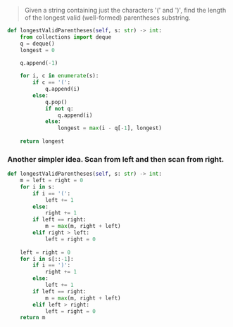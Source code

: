 > Given a string containing just the characters '(' and ')', find the length of the longest valid (well-formed) parentheses substring.

```python
def longestValidParentheses(self, s: str) -> int:
    from collections import deque
    q = deque()
    longest = 0
    
    q.append(-1)

    for i, c in enumerate(s):
        if c == '(':
            q.append(i)
        else:
            q.pop()
            if not q:
                q.append(i)
            else:
                longest = max(i - q[-1], longest)
                
    return longest
```

### Another simpler idea. Scan from left and then scan from right.
```python
def longestValidParentheses(self, s: str) -> int: 
    m = left = right = 0 
    for i in s: 
        if i == '(': 
            left += 1 
        else: 
            right += 1 
        if left == right: 
            m = max(m, right + left) 
        elif right > left: 
            left = right = 0 
            
    left = right = 0 
    for i in s[::-1]: 
        if i == ')': 
            right += 1 
        else: 
            left += 1 
        if left == right: 
            m = max(m, right + left) 
        elif left > right: 
            left = right = 0 
    return m
```